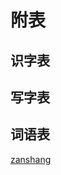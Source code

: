 # 附表

## 识字表

<Ebook grade="xxyw4a" :pages="123" :paged="125" ></Ebook> 


## 写字表

<Ebook grade="xxyw4a" :pages="126" :paged="127" ></Ebook> 


## 词语表

<Ebook grade="xxyw4a" :pages="128" :paged="130" ></Ebook>


[zanshang](../res/zanshang.md ':include')